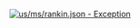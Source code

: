 [![us/ms/rankin.json - Exception](https://img.shields.io/badge/us/ms/rankin.json-Exception-red)](https://github.com/openaddresses/openaddresses/tree/master/sources/us/ms/rankin.json)